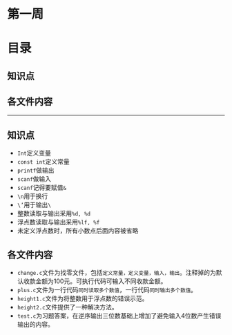 # 第一周
# 目录
## 知识点
## 各文件内容
- - - -
## 知识点
* `Int`定义变量
* `const int`定义常量
* `printf`做输出
* `scanf`做输入
* `scanf`记得要赋值`&`
* `\n`用于换行
* `\’`用于输出`\`
* 整数读取与输出采用`%d, %d`
* 浮点数读取与输出采用`%lf, %f`
* 未定义浮点数时，所有小数点后面内容被省略


## 各文件内容
* `change.c`文件为找零文件，包括`定义常量，定义变量，输入，输出`。注释掉的为默认收款金额为100元。可执行代码可输入不同收款金额。
* `plus.c`文件为一行代码`同时读取多个数值`，一行代码`同时输出多个数值`。
* `height1.c`文件为将整数用于浮点数的错误示范。
* `height2.c`文件提供了一种解决方法。
* `test.c`为习题答案，在逆序输出三位数基础上增加了避免输入4位数产生错误输出的内容。